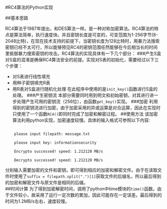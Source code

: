 #RC4算法的Python实现  

##基本思路  

 RC4算法于1987年提出，和DES算法一样。是一种对称加密算法。RC4算法的特点是算法简单，执行速度快。并且密钥长度是可变的，可变范围为1-256字节(8-2048比特)，在现在技术支持的前提下，当密钥长度为128比特时，用暴力法搜索密钥已经不太可行，所以能够预见RC4的密钥范围任然能够在今后相当长的时间里抵御暴力搜索密钥的攻击。RC4算法的实现具体有一下几个部分：
###产生S盒
对S盒的混淆是确保RC4算法安全的前提。实现对S表的初始化，需要经过以下三个步骤：  
* 对S表进行线性填充
* 用种子密钥填充R表
* 用R表对S盒进行随机化处理
在此程序中使用的是`init_key()`函数进行S盒的处理。
###产生密钥流
本部分需要同时用到明文和初始密钥，对其进行进一步处理产生可用的密钥流（256位），由函数`get_key()`实现。
###加密
利用得到的密钥流进行加密，由于加密采用的异或运算是对合运算，因此在实现时只使用了一个函数`RC4()`即同时完成了加密和解密过程。
##使用方法
该加密算法利用python实现，加密速度较慢。具体的输入格式可参照以下内容: 
```    

	please input filepath: message.txt  

	please input key: informationsecurity  

	Encrypto successed! speed: 1.212120 MB/s  
  
	Decrypto successed! speed: 1.212120 MB/s   

```  
分别输入需要加密的文件和密钥，即可得到相应的加密和解密文件。由于在读取文件时使用了`suffix = filepath.split(".")[1]`获取文件的后缀名，所以最后得到的加密和解密文件与原文件是相同的后缀。  
##时间计算
为了得到加密解密时间，调用了python中time模块的`time()`函数。由于文件较小，故采用了运行一定次数的累加，因此可能存在一定误差。最后得到的时间为1.2MB/s左右，速度较慢。


